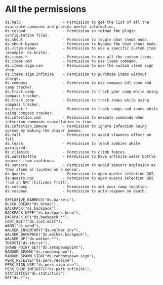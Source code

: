 # All the permissions
    
    ds.help                   - Permission to get the list of all the available commands and provide useful information.
    ds.reload                 - Permission to reload the plugin configuration files.
    ds.shout                  - Permission to toggle chat shout mode.
    ds.shout.bypass           - Permission to bypass the chat shout mode.
    ds.<item-name>            - Permission to use a specific custom item (example: ds.knife).
    ds.items.*                - Permission to use all the custom items.
    ds.items.cmd              - Permission to use items command.
    ds.items.sign.use         - Permission to use the custom items sign shop.
    ds.items.sign.infinite    - Permission to purchase items without charge.
    ds.compass                - Permission to use compass GUI zone and camp tracker.
    ds.track.camp             - Permission to track your camp while using compass tracker.
    ds.track.zone             - Permission to track zones while using compass tracker.
    ds.track.*                - Permission to track camps and zones while using compass tracker.
    ds.infection.cmd          - Permission to execute commands when infection commands cancellation is true.
    ds.infection.immune       - Permission to ignore infection being spread by making the player immune.
    ds.fall                   - Permission to avoid slowness effect on fall.
    ds.leash                  - Permission to leash zombies while paralyzed.
    ds.climbing               - Permission to climb fences.
    ds.waterbottle            - Permission to have infinite water bottle sources from cauldrons.
    ds.sensors                - Permission to avoid sensors explosion as they stand or located on a sensor.
    ds.quests                 - Permission to open quests selection GUI.
    ds.quests.npc             - Permission to open quests selection GUI from an NPC (Citizens Trait).
    ds.setcamp                - Permission to set your camp location.
    ds.respawn                - Permission to auto-respawn on death.
    
    EXPLOSIVE_BARRELS("ds.barrels"),
    BLOCK_BREAK("ds.break"),
    BACKPACK("ds.backpack"),
    BACKPACK_KEEP("ds.backpack.keep"),
    BACKPACK_OP("ds.backpack.*"),
    LOOT_EDIT("ds.loot.edit"),
    WAND("ds.wand"),
    WALKER_INVENTORY("ds.walker.inv"),
    WALKER_BACKPACK("ds.walker.backpack"),
    WALKER_OP("ds.walker.*"),
    THIRST("ds.thirst"),
    SPAWN_POINT_SET("ds.setspawnpoint"),
    RANDOM_SPAWN("ds.randomspawn"),
    RANDOM_SPAWN_SIGN("ds.randomspawn.sign"),
    PERK_RECEIVE("ds.perk.receive"),
    PERK_SIGN_USE("ds.perk.sign.use"),
    PERK_SHOP_INFINITE("ds.perk.infinite"),
    STATISTICS("ds.statistics"),
    OP("ds.*");

